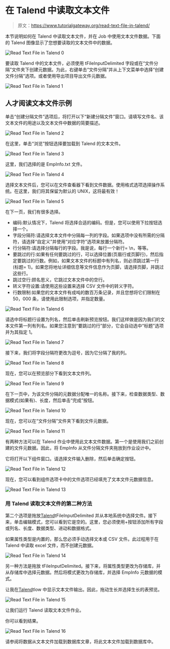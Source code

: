 # 在 Talend 中读取文本文件

> 原文：<https://www.tutorialgateway.org/read-text-file-in-talend/>

本节说明如何在 Talend 中读取文本文件，并在 Job 中使用文本文件数据。下面的 Talend 图像显示了您想要读取的文本文件中的数据。

![Read Text File in Talend 0](img/e92b8d300e9ac85715197655a81db7c8.png)

要读取 Talend 中的文本文件，必须使用 tFileInputDelimited 字段或在“文件分隔”文件夹下创建元数据。为此，右键单击“文件分隔”并从上下文菜单中选择“创建文件分隔”选项。或者使用导出项目导出文件元数据。

![Read Text File in Talend 1](img/964834f26dbee9c02a185025aedf818b.png)

## 人才阅读文本文件示例

单击“创建分隔文件”选项后，将打开以下“新建分隔文件”窗口。请填写文件名、该文本文件的用途以及文本文件中数据的简要描述。

![Read Text File in Talend 2](img/54c6ee3936f843d0849bae3246775826.png)

在这里，单击“浏览”按钮选择要加载到 Talend 的文本文件。

![Read Text File in Talend 3](img/e3b788f8eb501792e1b8ba9a427d1899.png)

这里，我们选择的是 EmpInfo.txt 文件。

![Read Text File in Talend 4](img/24c41e30dc3cbf3b5adfae731711b551.png)

选择文本文件后，您可以在文件查看器下看到文件数据。使用格式选项选择操作系统。在这里，我们将其保留为默认的 UNIX，这将最有效！

![Read Text File in Talend 5](img/cf821db6da6812e33742e082bcfd2922.png)

在下一页，我们有很多选择。

*   编码:默认情况下，Talend 将选择合适的编码。但是，您可以使用下拉按钮选择一个。
*   字段分隔符:请选择文本文件中分隔每一列的字段。如果选项中没有所需的分隔符，请选择“自定义”并使用“对应字符”选项来放置分隔符。
*   行分隔符:请选择分隔每行的字段。我是说，每行一个新行= \n，等等。
*   要跳过的行:如果有任何要跳过的行，可以选择位置(页眉行或页脚行)，然后指定要跳过的行数。例如，如果文本文件的标题中有列名，则必须跳过第一行(标题= 1)。如果您将地址详细信息等文件信息作为页脚，请选择页脚，并跳过这些行。
*   跳过空行:顾名思义，它跳过文本文件中的空行。
*   转义字符设置:请使用这些设置来选择 CSV 文件中的转义字符。
*   行数限制:如果您的文本文件有成吨的数百万条记录，并且您想将它们限制在 50，000 条，请使用此限制选项，并指定数量。

![Read Text File in Talend 6](img/557fbec56c20b03de33a0c1e9bc85a5e.png)

请选中将标题行设置为列名，然后单击刷新预览按钮。我们这样做是因为我们的文本文件第一列有列名。如果您注意到“要跳过的行”部分，它会自动选中“标题”选项并为其指定 1。

![Read Text File in Talend 7](img/76b7bc1c4879f4bf75a38a6ac3b69425.png)

接下来，我们将字段分隔符更改为逗号，因为它分隔了我的列。

![Read Text File in Talend 8](img/9ac959bcf6f1375e760c4718cb48a758.png)

现在，您可以在预览部分下看到文本文件列。

![Read Text File in Talend 9](img/c64d1c70ffd6588a124771c36cd82f73.png)

在下一页中，为该文件分隔的元数据分配唯一的名称。接下来，检查数据类型、数据模式(如果有)、长度，然后单击“完成”按钮。

![Read Text File in Talend 10](img/f4d0fd946a87435a8d92b01276622f87.png)

现在，您可以在“文件分隔”文件夹下看到文件元数据。

![Read Text File in Talend 11](img/da5c7bb68c8bd03dc436ec79927c6bce.png)

有两种方法可以在 Talend 作业中使用此文本文件数据。第一个是使用我们之前创建的文件元数据。因此，将 EmpInfo 从文件分隔文件夹拖放到作业设计中。

它将打开以下组件窗口。请选择文件输入删除，然后单击确定按钮。

![Read Text File in Talend 12](img/a7b86fe3d289f271cd1474fa709f61fc.png)

现在，您可以看到组件选项卡中的文件选项已经填充了文本文件元数据信息。

![Read Text File in Talend 13](img/ec7a5b38bf65bd6b770f9b214edec917.png)

### 用 Talend 读取文本文件的第二种方法

第二个选项是拖放[Talend](https://www.tutorialgateway.org/talend-tutorial/)tFileInputDelimited 并从本地系统中选择文件。接下来，单击编辑模式，您可以看到它是空的。这里，您必须使用+按钮添加所有字段或列名、长度、数据类型、进动和数据格式。

如果属性类型是内置的，那么您必须手动选择文本或 CSV 文件。此过程用于在 Talend 中读取 excel 文件，而不创建元数据。

![Read Text File in Talend 14](img/fa60b0554402eec925ad562937897c95.png)

另一种方法是拖放 tFileInputDelimited。接下来，将属性类型更改为存储库，并从存储库中选择元数据。然后将模式更改为存储库，并选择 EmpInfo 元数据的模式。

让我在[Talend](https://www.tutorialgateway.org/talend-tutorial/)tlow 中显示文本文件输出。因此，拖动生长并选择生长的表预览。

![Read Text File in Talend 15](img/bbef3906ec8464a545fa5a8a532f68ce.png)

让我们运行 Talend 读取文本文件作业。

你可以看到结果。

![Read Text File in Talend 16](img/2d87286b5675f1877dc2fa3f33d7c41d.png)

请参阅将数据从文本文件加载到数据库文章，将此文本文件加载到数据库中。